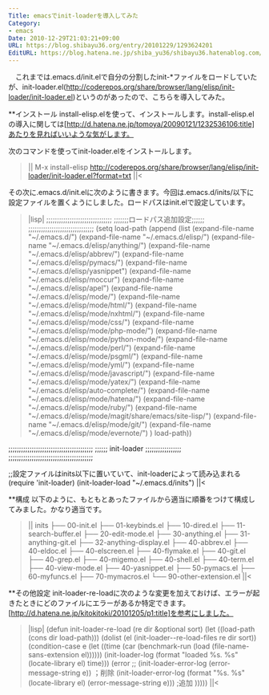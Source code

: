 ```yaml
---
Title: emacsでinit-loaderを導入してみた
Category:
- emacs
Date: 2010-12-29T21:03:21+09:00
URL: https://blog.shibayu36.org/entry/20101229/1293624201
EditURL: https://blog.hatena.ne.jp/shiba_yu36/shibayu36.hatenablog.com/atom/entry/12704591929888039077
---
```


　これまでは.emacs.d/init.elで自分の分割したinit-*ファイルをロードしていたが、init-loader.el(http://coderepos.org/share/browser/lang/elisp/init-loader/init-loader.el)というのがあったので、こちらを導入してみた。

**インストール
install-elisp.elを使って、インストールします。install-elisp.elの導入に関しては[http://d.hatena.ne.jp/tomoya/20090121/1232536106:title]あたりを見ればいいような気がします。

次のコマンドを使ってinit-loader.elをインストールします。
>||
M-x install-elisp http://coderepos.org/share/browser/lang/elisp/init-loader/init-loader.el?format=txt
||<

その次に.emacs.d/init.elに次のように書きます。今回は.emacs.d/inits/以下に設定ファイルを置くようにしました。ロードパスはinit.elで設定しています。
>|lisp|
;;;;;;;;;;;;;;;;;;;;;;;;;;;;;;;
;;;;;;;ロードパス追加設定;;;;;;
;;;;;;;;;;;;;;;;;;;;;;;;;;;;;;;
(setq load-path
      (append
       (list
        (expand-file-name "~/.emacs.d/")
        (expand-file-name "~/.emacs.d/elisp/")
        (expand-file-name "~/.emacs.d/elisp/anything/")
        (expand-file-name "~/.emacs.d/elisp/abbrev/")
        (expand-file-name "~/.emacs.d/elisp/pymacs/")
        (expand-file-name "~/.emacs.d/elisp/yasnippet")
        (expand-file-name "~/.emacs.d/elisp/moccur")
        (expand-file-name "~/.emacs.d/elisp/apel")
        (expand-file-name "~/.emacs.d/elisp/mode/")
        (expand-file-name "~/.emacs.d/elisp/mode/html/")
        (expand-file-name "~/.emacs.d/elisp/mode/nxhtml/")
        (expand-file-name "~/.emacs.d/elisp/mode/css/")
        (expand-file-name "~/.emacs.d/elisp/mode/php-mode/")
        (expand-file-name "~/.emacs.d/elisp/mode/python-mode/")
        (expand-file-name "~/.emacs.d/elisp/mode/perl/")
        (expand-file-name "~/.emacs.d/elisp/mode/psgml/")
        (expand-file-name "~/.emacs.d/elisp/mode/yml/")
        (expand-file-name "~/.emacs.d/elisp/mode/javascript/")
        (expand-file-name "~/.emacs.d/elisp/mode/yatex/")
        (expand-file-name "~/.emacs.d/elisp/auto-complete/")
        (expand-file-name "~/.emacs.d/elisp/mode/hatena/")
        (expand-file-name "~/.emacs.d/elisp/mode/ruby/")
        (expand-file-name "~/.emacs.d/elisp/mode/magit/share/emacs/site-lisp/")
        (expand-file-name "~/.emacs.d/elisp/mode/git/")
        (expand-file-name "~/.emacs.d/elisp/mode/evernote/")
        )
       load-path))


;;;;;;;;;;;;;;;;;;;;;;;;;;;;;;;;;;;;;;;;
;;;;;;   init-loader   ;;;;;;;;;;;;;;;;;
;;;;;;;;;;;;;;;;;;;;;;;;;;;;;;;;;;;;;;;;

;;設定ファイルはinits以下に置いていて、init-loaderによって読み込まれる
(require 'init-loader)
(init-loader-load "~/.emacs.d/inits")
||<

**構成
以下のように、もともとあったファイルから適当に順番をつけて構成してみました。かなり適当です。

>||
inits
├── 00-init.el
├── 01-keybinds.el
├── 10-dired.el
├── 11-search-buffer.el
├── 20-edit-mode.el
├── 30-anything.el
├── 31-anything-git.el
├── 32-anything-display.el
├── 40-abbrev.el
├── 40-eldoc.el
├── 40-elscreen.el
├── 40-flymake.el
├── 40-git.el
├── 40-grep.el
├── 40-migemo.el
├── 40-shell.el
├── 40-term.el
├── 40-view-mode.el
├── 40-yasnippet.el
├── 50-pymacs.el
├── 60-myfuncs.el
├── 70-mymacros.el
└── 90-other-extension.el
||<

**その他設定
init-loader-re-loadに次のような変更を加えておけば、エラーが起きたときにどのファイルにエラーがあるか特定できます。[http://d.hatena.ne.jp/kitokitoki/20101205/p1:title]を参考にしました。

>|lisp|
(defun init-loader-re-load (re dir &optional sort)
  (let ((load-path (cons dir load-path)))
    (dolist (el (init-loader--re-load-files re dir sort))
      (condition-case e
          (let ((time (car (benchmark-run (load (file-name-sans-extension el))))))
            (init-loader-log (format "loaded %s. %s" (locate-library el) time)))
        (error
         ;; (init-loader-error-log (error-message-string e)) ；削除
         (init-loader-error-log (format "%s. %s" (locate-library el) (error-message-string e))) ;追加
         )))))
||<

